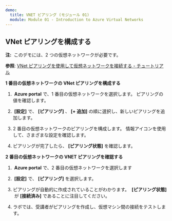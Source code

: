 ```yaml
---
demo:
  title: VNET ピアリング (モジュール 01)
  module: Module 01 - Introduction to Azure Virtual Networks
---
```

## VNet ピアリングを構成する

**注:**  このデモには、2 つの仮想ネットワークが必要です。

**参照**: [VNet ピアリングを使用して仮想ネットワークを接続する - チュートリアル](https://docs.microsoft.com/azure/virtual-network/tutorial-connect-virtual-networks-portal)

**1 番目の仮想ネットワークの VNet ピアリングを構成する**

1.  **Azure portal** で、1 番目の仮想ネットワークを選択します。 ピアリングの値を確認します。 

1.  **[設定]** で、 **[ピアリング]** 、 **[+ 追加]** の順に選択し、新しいピアリングを追加します。

1. 2 番目の仮想ネットワークのピアリングを構成します。 情報アイコンを使用して、さまざまな設定を確認します。 

1. ピアリングが完了したら、 **[ピアリング状態]** を確認します。 

**2 番目の仮想ネットワークの VNET ピアリングを確認する**

1.  **Azure portal** で、2 番目の仮想ネットワークを選択します

1.  **[設定]** で、 **[ピアリング]** を選択します。

1. ピアリングが自動的に作成されていることがわかります。  **[ピアリング状態]**  が **[接続済み]** であることに注目してください。

1. ラボでは、受講者がピアリングを作成し、仮想マシン間の接続をテストします。 
